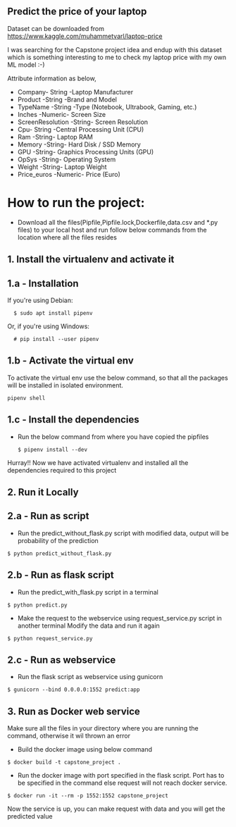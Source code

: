 ## Predict the price of your laptop

Dataset can be downloaded from https://www.kaggle.com/muhammetvarl/laptop-price

I was searching for the Capstone project idea and endup with this dataset which is something interesting to me to check my laptop price with my own ML model :-)

Attribute information as below,
- Company- String -Laptop Manufacturer
- Product -String -Brand and Model
- TypeName -String -Type (Notebook, Ultrabook, Gaming, etc.)
- Inches -Numeric- Screen Size
- ScreenResolution -String- Screen Resolution
- Cpu- String -Central Processing Unit (CPU)
- Ram -String- Laptop RAM
- Memory -String- Hard Disk / SSD Memory
- GPU -String- Graphics Processing Units (GPU)
- OpSys -String- Operating System
- Weight -String- Laptop Weight
- Price_euros -Numeric- Price (Euro)


# How to run the project:
  - Download all the files(Pipfile,Pipfile.lock,Dockerfile,data.csv and *.py files) to your local host and run follow below commands from the location where all the files resides

## 1. Install the virtualenv and activate it

  1.a - Installation
  ------------
  If you\'re using Debian:
      
      $ sudo apt install pipenv

  Or, if you\'re using Windows:

      # pip install --user pipenv

  1.b - Activate the virtual env
  ------------------------------
  To activate the virtual env use the below command, so that all the packages will be installed in isolated environment.
  
    pipenv shell

  1.c - Install the dependencies
  ------------------------------
  - Run the below command from where you have copied the pipfiles
    
      `$ pipenv install --dev`

Hurray!! Now we have activated virtualenv and installed all the dependencies required to this project

## 2. Run it Locally
  2.a - Run as script
  ------------------------------
  - Run the predict_without_flask.py script with modified data, output will be probability of the prediction
  
  `$ python predict_without_flask.py`
  
  2.b - Run as flask script
  ------------------------------
  - Run the predict_with_flask.py script in a terminal

  `$ python predict.py`
  
  - Make the request to the webservice using request_service.py script in another terminal
    Modify the data and run it again
  
  `$ python request_service.py`

  2.c - Run as webservice
  ------------------------------
  - Run the flask script as webservice using gunicorn

  `$ gunicorn --bind 0.0.0.0:1552 predict:app`
  
## 3. Run as Docker web service
  Make sure all the files in your directory where you are running the command, otherwise it wil thrown an error
  - Build the docker image using below command

  `$ docker build -t capstone_project .`
  
  - Run the docker image with port specified in the flask script. Port has to be specified in the command else request will not reach docker service.

  `$ docker run -it --rm -p 1552:1552 capstone_project`
  
  Now the service is up, you can make request with data and you will get the predicted value
